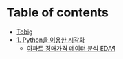 # Table of contents

* [Tobig](README.md)
* [1. Python을 이용한 시각화](untitled/README.md)
  * [아파트 경매가격 데이터 분석 EDA¶](untitled/untitled.md)


